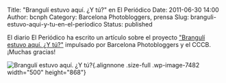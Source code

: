 Title: "Brangulí estuvo aquí. ¿Y tú?" en El Periódico
Date: 2011-06-30 14:00
Author: bcnph
Category: Barcelona Photobloggers, prensa
Slug: branguli-estuvo-aqui-y-tu-en-el-periodico
Status: published

El diario El Periódico ha escrito un artículo sobre el proyecto ["Brangulí estuvo aquí. ¿Y tú?"](http://barcelonaphotobloggers.org/2011/06/29/branguli-estuvo-aqui-y-tu/) impulsado por Barcelona Photobloggers y el CCCB. ¡Muchas gracias!

![Brangulí estuvo aquí. ¿Y tú?](http://fransimo.info/wp-content/uploads/2011/06/brangulivaseraqui.jpg){.alignnone .size-full .wp-image-7482 width="500" height="868"}
